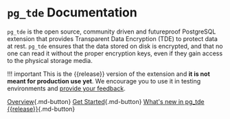 # `pg_tde` Documentation

`pg_tde` is the open source, community driven and futureproof PostgreSQL extension that provides Transparent Data Encryption (TDE) to protect data at rest. `pg_tde` ensures that the data stored on disk is encrypted, and that no one can read it without the proper encryption keys, even if they gain access to the physical storage media.

!!! important
    This is the {{release}} version of the extension and **it is not meant for production use yet**. We encourage you to use it in testing environments and [provide your feedback](https://forums.percona.com/c/postgresql/pg-tde-transparent-data-encryption-tde/82).

[Overview](index/index.md){.md-button}
[Get Started](install.md){.md-button}
[What's new in pg_tde {{release}}](release-notes/release-notes.md){.md-button}
